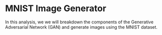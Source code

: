 # MNIST Image Generator

In this analysis, we we will breakdown the components of the Generative Adversarial Network (GAN) and generate images using the MNIST dataset.
